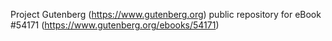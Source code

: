 Project Gutenberg (https://www.gutenberg.org) public repository for
eBook #54171 (https://www.gutenberg.org/ebooks/54171)
